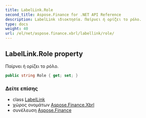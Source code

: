 ```yaml
---
title: LabelLink.Role
second_title: Aspose.Finance for .NET API Reference
description: LabelLink ιδιοκτησία. Παίρνει ή ορίζει το ρόλο.
type: docs
weight: 40
url: /el/net/aspose.finance.xbrl/labellink/role/
---
```

## LabelLink.Role property

Παίρνει ή ορίζει το ρόλο.

```csharp
public string Role { get; set; }
```

### Δείτε επίσης

* class [LabelLink](../)
* χώρος ονομάτων [Aspose.Finance.Xbrl](../../labellink/)
* συνέλευση [Aspose.Finance](../../../)


